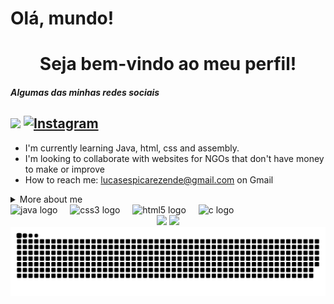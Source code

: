 # Olá, mundo!
<h1 align="center">Seja bem-vindo ao meu perfil!</h1>
<h5>Algumas das minhas redes sociais</h5>

<a href = "mailto:lucasespicarezende@gmail.com" target="_blank"><img src="https://img.shields.io/badge/-Gmail-%23333?style=for-the-badge&logo=gmail&logoColor=white" target="_blank"></a>
[![Instagram](https://img.shields.io/badge/Instagram-E4405F?style=for-the-badge&logo=instagram&logoColor=white)](https://www.instagram.com/lucas_espica/)
---
- I'm currently learning Java, html, css and assembly. 
- I'm looking to collaborate with websites for NGOs that don't have money to make or improve 
- How to reach me: lucasespicarezende@gmail.com on Gmail

<details>
  <summary>More about me</summary>
  -I'm 18 years old, currently living in Brazil, I'm studying Computer Engineering at PUC Campinas, I'm almost fluent in English, I have experience in C, learning HTML, CSS, Assembly, Java and many things ahead.
  
  -I like playing video games, watching a series every now and then, and I love solving problems related to hardware and software.
</details>

<div align="left">
  <img src="https://cdn.jsdelivr.net/gh/devicons/devicon/icons/java/java-original.svg" height="40" alt="java logo"  />
  <img width="12" />
  <img src="https://cdn.jsdelivr.net/gh/devicons/devicon/icons/css3/css3-original.svg" height="40" alt="css3 logo"  />
  <img width="12" />
  <img src="https://cdn.jsdelivr.net/gh/devicons/devicon/icons/html5/html5-original.svg" height="40" alt="html5 logo"  />
  <img width="12" />
  <img src="https://cdn.jsdelivr.net/gh/devicons/devicon/icons/c/c-original.svg" height="40" alt="c logo"  />
</div>

<div align="center">
  <img height="160" src="https://github-readme-stats.vercel.app/api?username=lucasespica&show_icons=true&theme=transparent" />
  <img height="160" src="https://github-readme-stats.vercel.app/api/top-langs/?username=Lucasespica&layout=compact&langs_count=8&card_width=320&theme=transparent" />
</div>

<picture align="center">
  <source media="(prefers-color-scheme: dark)" srcset="https://raw.githubusercontent.com/Lucasespica/Lucasespica/output/github-contribution-grid-snake-dark.svg">
  <source media="(prefers-color-scheme: light)" srcset="https://raw.githubusercontent.com/Lucasespica/Lucasespica/output/github-contribution-grid-snake-dark.svg">
  <img align="center" alt="github contribution grid snake animation" src="https://raw.githubusercontent.com/Lucasespica/Lucasespica/output/github-contribution-grid-snake.svg">
</picture>
